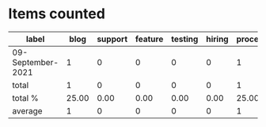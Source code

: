 # Items counted
label | blog | support | feature | testing | hiring | process | learning | presentation | documentation
---|---|---|---|---|---|---|---|---|---
09-September-2021 | 1 | 0 | 0 | 0 | 0 | 1 | 1 | 0 | 1
total | 1 | 0 | 0 | 0 | 0 | 1 | 1 | 0 | 1
total % | 25.00 | 0.00 | 0.00 | 0.00 | 0.00 | 25.00 | 25.00 | 0.00 | 25.00
average | 1 | 0 | 0 | 0 | 0 | 1 | 1 | 0 | 1
